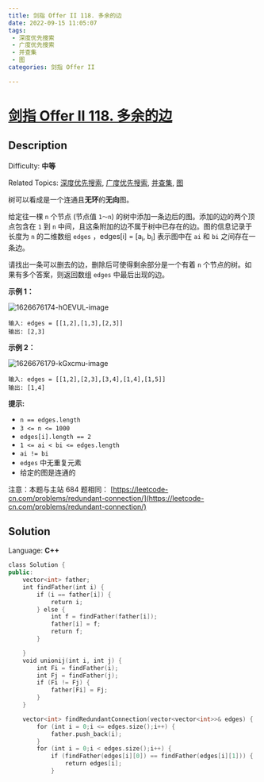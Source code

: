 ```yaml
---
title: 剑指 Offer II 118. 多余的边
date: 2022-09-15 11:05:07
tags:
 - 深度优先搜索
 - 广度优先搜索
 - 并查集
 - 图
categories: 剑指 Offer II

---
```


# [剑指 Offer II 118\. 多余的边](https://leetcode.cn/problems/7LpjUW/)

## Description

Difficulty: **中等**  

Related Topics: [深度优先搜索](https://leetcode.cn/tag/depth-first-search/), [广度优先搜索](https://leetcode.cn/tag/breadth-first-search/), [并查集](https://leetcode.cn/tag/union-find/), [图](https://leetcode.cn/tag/graph/)


树可以看成是一个连通且**无环**的**无向**图。

给定往一棵 `n` 个节点 (节点值 `1～n`) 的树中添加一条边后的图。添加的边的两个顶点包含在 `1` 到 `n` 中间，且这条附加的边不属于树中已存在的边。图的信息记录于长度为 `n` 的二维数组 `edges` ，edges[i] = [a<sub>i</sub>, b<sub>i</sub>] 表示图中在 `ai` 和 `bi` 之间存在一条边。

请找出一条可以删去的边，删除后可使得剩余部分是一个有着 `n` 个节点的树。如果有多个答案，则返回数组 `edges` 中最后出现的边。

**示例 1：**

![1626676174-hOEVUL-image](https://cdn.staticaly.com/gh/Poseidon-HL/image-hosting@master/20220915/1626676174-hOEVUL-image.4l20umuztqi0.webp)

```
输入: edges = [[1,2],[1,3],[2,3]]
输出: [2,3]
```

**示例 2：**

![1626676179-kGxcmu-image](https://cdn.staticaly.com/gh/Poseidon-HL/image-hosting@master/20220915/1626676179-kGxcmu-image.6u0nmzkc4jc0.webp)


```
输入: edges = [[1,2],[2,3],[3,4],[1,4],[1,5]]
输出: [1,4]
```

**提示:**

*   `n == edges.length`
*   `3 <= n <= 1000`
*   `edges[i].length == 2`
*   `1 <= ai < bi <= edges.length`
*   `ai != bi`
*   `edges` 中无重复元素
*   给定的图是连通的 

注意：本题与主站 684 题相同： [https://leetcode-cn.com/problems/redundant-connection/](https://leetcode-cn.com/problems/redundant-connection/)


## Solution

Language: **C++**

```c++
class Solution {
public:
    vector<int> father;
    int findFather(int i) {
        if (i == father[i]) {
            return i;
        } else {
            int f = findFather(father[i]);
            father[i] = f;
            return f;
        }

    }
    void unionij(int i, int j) {
        int Fi = findFather(i);
        int Fj = findFather(j);
        if (Fi != Fj) {
            father[Fi] = Fj;
        }
    }

    vector<int> findRedundantConnection(vector<vector<int>>& edges) {
        for (int i = 0;i <= edges.size();i++) {
            father.push_back(i);
        }
        for (int i = 0;i < edges.size();i++) {
            if (findFather(edges[i][0]) == findFather(edges[i][1])) {
                return edges[i];
            }
```